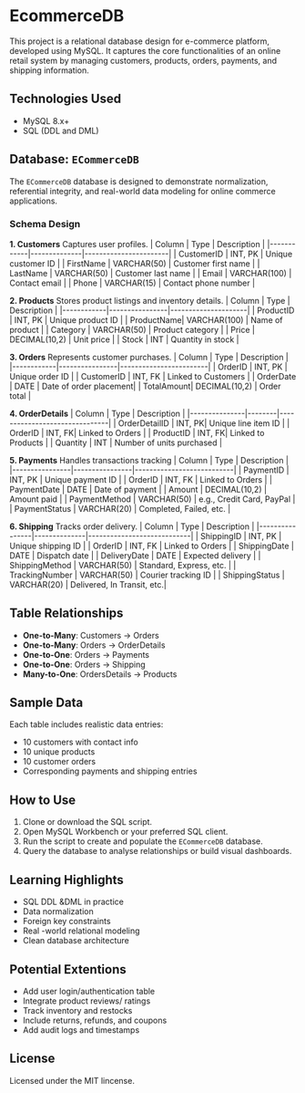 # EcommerceDB 
This project is a relational database design for e-commerce platform, developed using MySQL. It captures the core functionalities of an online retail system by managing customers, products, orders, payments, and shipping information.

## Technologies Used
- MySQL 8.x+
- SQL (DDL and DML)

## Database: `ECommerceDB`
The `ECommerceDB` database is designed to demonstrate normalization, referential integrity, and real-world data modeling for online commerce applications.

### Schema Design
**1. Customers**
Captures user profiles.
| Column     | Type         | Description           |
|------------|--------------|-----------------------|
| CustomerID | INT, PK      | Unique customer ID    |
| FirstName  | VARCHAR(50)  | Customer first name   |
| LastName   | VARCHAR(50)  | Customer last name    |
| Email      | VARCHAR(100) | Contact email         |
| Phone      | VARCHAR(15)  | Contact phone number  |

**2. Products**
Stores product listings and inventory details.
| Column     | Type           | Description         |
|------------|----------------|---------------------|
| ProductID  | INT, PK        | Unique product ID   |
| ProductName| VARCHAR(100)   | Name of product     |
| Category   | VARCHAR(50)    | Product category    |
| Price      | DECIMAL(10,2)  | Unit price          |
| Stock      | INT            | Quantity in stock   |

**3. Orders**
Represents customer purchases.
| Column     | Type           | Description            |
|------------|----------------|------------------------|
| OrderID    | INT, PK        | Unique order ID        |
| CustomerID | INT, FK        | Linked to Customers    |
| OrderDate  | DATE           | Date of order placement|
| TotalAmount| DECIMAL(10,2)  | Order total            |

**4. OrderDetails**
| Column        | Type   | Description                   |
|---------------|--------|-------------------------------|
| OrderDetailID | INT, PK| Unique line item ID           |
| OrderID       | INT, FK| Linked to Orders              |
| ProductID     | INT, FK| Linked to Products            |
| Quantity      | INT    | Number of units purchased     |

**5. Payments**
Handles transactions tracking 
| Column         | Type           | Description               |
|----------------|----------------|---------------------------|
| PaymentID      | INT, PK        | Unique payment ID         |
| OrderID        | INT, FK        | Linked to Orders          |
| PaymentDate    | DATE           | Date of payment           |
| Amount         | DECIMAL(10,2)  | Amount paid               |
| PaymentMethod  | VARCHAR(50)    | e.g., Credit Card, PayPal |
| PaymentStatus  | VARCHAR(20)    | Completed, Failed, etc.   |

**6. Shipping**
Tracks order delivery.
| Column         | Type         | Description                |
|----------------|--------------|----------------------------|
| ShippingID     | INT, PK      | Unique shipping ID         |
| OrderID        | INT, FK      | Linked to Orders           |
| ShippingDate   | DATE         | Dispatch date              |
| DeliveryDate   | DATE         | Expected delivery          |
| ShippingMethod | VARCHAR(50)  | Standard, Express, etc.    |
| TrackingNumber | VARCHAR(50)  | Courier tracking ID        |
| ShippingStatus | VARCHAR(20)  | Delivered, In Transit, etc.|


## Table Relationships
- **One-to-Many**: Customers -> Orders
- **One-to-Many**: Orders  -> OrderDetails
- **One-to-One**: Orders -> Payments
- **One-to-One**: Orders -> Shipping
- **Many-to-One**: OrdersDetails -> Products

## Sample Data

Each table includes realistic data entries:
- 10 customers with contact info
- 10 unique products
- 10 customer orders
- Corresponding payments and shipping entries

## How to Use
1. Clone or download the SQL script.
2. Open MySQL Workbench or your preferred SQL client.
3. Run the script to create and populate the `ECommerceDB` database.
4. Query the database to analyse relationships or build visual dashboards.

## Learning Highlights
- SQL DDL &DML in practice
- Data normalization
- Foreign key constraints
- Real -world relational modeling
- Clean database architecture

## Potential Extentions
 - Add user login/authentication table
 - Integrate product reviews/ ratings
 - Track inventory and restocks
 - Include returns, refunds, and coupons
 - Add audit logs and timestamps

   
## License
  Licensed under the MIT lincense.

